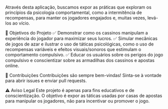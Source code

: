 Através desta aplicação, buscamos expor as práticas que exploram os princípios da psicologia comportamental, como a intermitência de recompensas, para manter os jogadores engajados e, muitas vezes, levá-los ao vício.

🎯 Objetivos do Projeto
✅ Demonstrar como os cassinos manipulam a experiência do jogador para maximizar seus lucros.
✅ Simular mecânicas de jogos de azar e ilustrar o uso de táticas psicológicas, como o uso de recompensas variáveis e efeitos visuais/sonoros que estimulam o comportamento compulsivo.
✅ Educar os usuários sobre os perigos do jogo compulsivo e conscientizar sobre as armadilhas dos cassinos e apostas online.

🤝 Contribuições
Contribuições são sempre bem-vindas! Sinta-se à vontade para abrir issues e enviar pull requests.

⚠️ Aviso Legal
Este projeto é apenas para fins educativos e de conscientização. O objetivo é expor as táticas usadas por casas de apostas para manipular os jogadores, não para incentivar ou promover o jogo.

